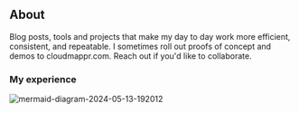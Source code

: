 ## About
Blog posts, tools and projects that make my day to day work more efficient, consistent, and repeatable.  I sometimes roll out proofs of concept and demos to cloudmappr.com.  Reach out if you'd like to collaborate.

### My experience
![mermaid-diagram-2024-05-13-192012](https://github.com/pgaljan/blog/assets/11296072/a936e1bf-a00f-4aa7-881c-5185a671de54)

